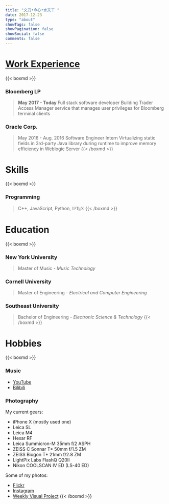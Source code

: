 ```yaml
---
title: "文刀•今心•水又干 "
date: 2017-12-23
type: "about"
showTags: false
showPagination: false
showSocial: false
comments: false
---
```


# [Work Experience](https://drive.google.com/file/d/1uNEZZE2rUJP2sUzg5x-zMvOvMyvzuAhY/view?usp=sharing)

{{< boxmd >}}
### Bloomberg LP 
>**May 2017 - Today** 
Full stack software developer
Building Trader Access Manager service that manages user privileges for Bloomberg terminal clients

### Oracle Corp.
>May 2016 - Aug. 2016
Software Engineer Intern
Virtualizing static fields in 3rd-party Java library during runtime to improve memory efficiency in Weblogic Server
{{< /boxmd >}}

# Skills

{{< boxmd >}}
### Programming
> C++, JavaScript, Python, <span class='texthtml' style="font-family: 'CMU Serif', cmr10, LMRoman10-Regular, 'Latin Modern Math', 'Nimbus Roman No9 L', 'Times New Roman', Times, serif;">L<span style="text-transform: uppercase; font-size: 0.75em; vertical-align: 0.25em; margin-left: -0.36em; margin-right: -0.15em; line-height: 1ex;">a</span>T<span style="text-transform: uppercase; vertical-align: -0.5ex; margin-left: -0.1667em; margin-right: -0.125em; line-height: 1ex;">e</span>X</span>
{{< /boxmd >}}

# Education

{{< boxmd >}}
### New York University
>Master of Music - _Music Technology_

### Cornell University
>Master of Engineering - _Electrical and Computer Engineering_

### Southeast University
>Bachelor of Engineering - _Electronic Science & Technology_
{{< /boxmd >}}

# Hobbies

{{< boxmd >}}

### Music

* [YouTube](https://www.youtube.com/user/daoxinzhishui/)
* [Bilibili](https://space.bilibili.com/2844586/)

### Photography

My current gears:

* iPhone X (mostly used one)
* Leica SL
* Leica M4
* Hexar RF
* Leica Summicron-M 35mm f/2 ASPH
* ZEISS C Sonnar T* 50mm f/1.5 ZM
* ZEISS Biogon T* 21mm f/2.8 ZM
* LightPix Labs FlashQ Q20II
* Nikon COOLSCAN IV ED (LS-40 ED)

Some of my photos:

* [Flickr](https://www.flickr.com/photos/129774362@N07/)
* [Instagram](https://www.instagram.com/eznain/)
* [Weekly Visual Project](http://nianze.tk/en/gallery/)
{{< /boxmd >}}